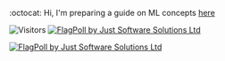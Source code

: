 :octocat:  Hi,  I'm preparing a guide on ML concepts [here](https://github.com/fatemehsrz/ML_Concepts) 

![Visitors](https://profile-counter.glitch.me/{fatemehsrz}/count.svg)  <a href="https://www.justsoftwaresolutions.co.uk/flagpoll/more.php?id=1483"><img src="https://www.justsoftwaresolutions.co.uk/flagpoll/image.php?id=1483&size=micro" alt="FlagPoll by Just Software Solutions Ltd"></a>

<a href="https://www.justsoftwaresolutions.co.uk/flagpoll/more.php?id=1483"><img src="https://www.justsoftwaresolutions.co.uk/flagpoll/image.php?id=1483&size=small" alt="FlagPoll by Just Software Solutions Ltd"></a>
